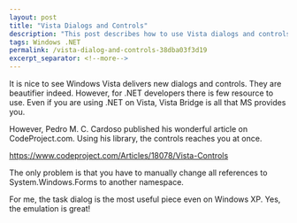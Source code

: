 ```yaml
---
layout: post
title: "Vista Dialogs and Controls"
description: "This post describes how to use Vista dialogs and controls in .NET."
tags: Windows .NET
permalink: /vista-dialog-and-controls-38dba03f3d19
excerpt_separator: <!--more-->
---
```


It is nice to see Windows Vista delivers new dialogs and controls. They are beautifier indeed. However, for .NET developers there is few resource to use. Even if you are using .NET on Vista, Vista Bridge is all that MS provides you.

However, Pedro M. C. Cardoso published his wonderful article on CodeProject.com. Using his library, the controls reaches you at once.

https://www.codeproject.com/Articles/18078/Vista-Controls

The only problem is that you have to manually change all references to System.Windows.Forms to another namespace.

For me, the task dialog is the most useful piece even on Windows XP. Yes, the emulation is great!
<!--more-->